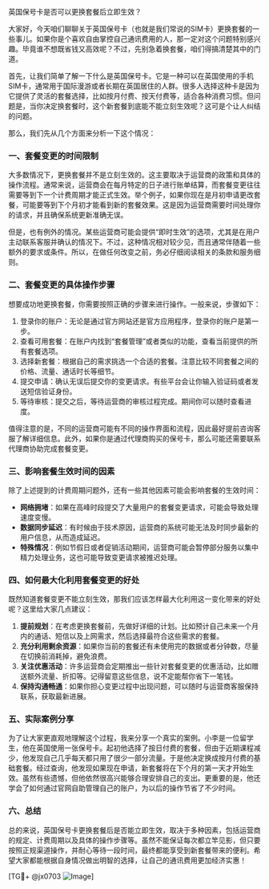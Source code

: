 英国保号卡是否可以更换套餐后立即生效？

大家好，今天咱们聊聊关于英国保号卡（也就是我们常说的SIM卡）更换套餐的一些事儿。如果你是个喜欢自由掌控自己通讯费用的人，那一定对这个问题特别感兴趣。毕竟谁不想既省钱又高效呢？不过，先别急着换套餐，咱们得搞清楚其中的门道。

首先，让我们简单了解一下什么是英国保号卡。它是一种可以在英国使用的手机SIM卡，通常用于国际漫游或者长期在英国居住的人群。很多人选择这种卡是因为它提供了灵活的套餐选择，比如按月付费、按天付费等，适合各种消费习惯。但问题是，当你决定换套餐时，这个新套餐到底能不能立刻生效呢？这可是个让人纠结的问题。

那么，我们先从几个方面来分析一下这个情况：

### 一、套餐变更的时间限制

大多数情况下，更换套餐并不是立刻生效的。这主要取决于运营商的政策和具体的操作流程。通常来说，运营商会在每月特定的日子进行账单结算，而套餐变更往往需要等到下一个计费周期才能正式生效。举个例子，如果你现在是月初申请更改套餐，可能要等到下个月初才能看到新的套餐效果。这是因为运营商需要时间处理你的请求，并且确保系统更新准确无误。

但是，也有例外的情况。某些运营商可能会提供“即时生效”的选项，尤其是在用户主动联系客服并确认的情况下。不过，这种情况相对较少见，而且通常伴随着一些额外的要求或条件。所以，在做任何改变之前，务必仔细阅读相关的条款和服务细则。

### 二、套餐变更的具体操作步骤

想要成功地更换套餐，你需要按照正确的步骤来进行操作。一般来说，步骤如下：

1. 登录你的账户：无论是通过官方网站还是官方应用程序，登录你的账户是第一步。
2. 查看可用套餐：在账户内找到“套餐管理”或者类似的功能，查看当前提供的所有套餐选项。
3. 选择新套餐：根据自己的需求挑选一个合适的套餐。注意比较不同套餐之间的价格、流量、通话时长等细节。
4. 提交申请：确认无误后提交你的变更请求。有些平台会让你输入验证码或者发送短信验证身份。
5. 等待审核：提交之后，等待运营商的审核过程完成。期间你可以随时查看进度。

值得注意的是，不同的运营商可能有不同的操作界面和流程，因此最好提前咨询客服了解详细信息。此外，如果你是通过代理商购买的保号卡，那么可能还需要联系代理商协助完成套餐变更。

### 三、影响套餐生效时间的因素

除了上述提到的计费周期问题外，还有一些其他因素可能会影响套餐的生效时间：

- **网络拥堵**：如果在高峰时段提交了大量用户的套餐变更请求，可能会导致处理速度变慢。
- **数据同步延迟**：有时候由于技术原因，运营商的系统可能无法及时同步最新的用户信息，从而造成延迟。
- **特殊情况**：例如节假日或者促销活动期间，运营商可能会暂停部分服务以集中精力处理业务，这也可能导致变更请求被推迟处理。

### 四、如何最大化利用套餐变更的好处

既然知道套餐变更不能立刻生效，那我们应该怎样最大化利用这一变化带来的好处呢？这里给大家几点建议：

1. **提前规划**：在考虑更换套餐前，先做好详细的计划。比如预计自己未来一个月内的通话、短信以及上网需求，然后选择最符合这些需求的套餐。
2. **充分利用剩余资源**：如果你当前的套餐还有未使用完的数据或者分钟数，尽量在切换前消耗掉，避免浪费。
3. **关注优惠活动**：许多运营商会定期推出一些针对套餐变更的优惠活动，比如赠送额外流量、折扣等。记得留意这些信息，说不定能帮你省下一笔钱。
4. **保持沟通畅通**：如果你担心变更过程中出现问题，可以随时与运营商客服保持联系，获取最新进展。

### 五、实际案例分享

为了让大家更直观地理解这个过程，我来分享一个真实的案例。小李是一位留学生，他在英国使用一张保号卡。起初他选择了按日付费的套餐，但由于近期课程减少，他发现自己几乎每天都只用了很少一部分流量。于是他决定换成按月付费的基础套餐。经过查询，他发现如果现在申请，新套餐将在下个月的第一天才开始生效。虽然有些遗憾，但他依然很高兴能够合理安排自己的支出。更重要的是，他还学会了如何通过官网自助管理自己的账户，为以后的操作节省了不少时间。

### 六、总结

总的来说，英国保号卡更换套餐后是否能立即生效，取决于多种因素，包括运营商的规定、计费周期以及具体的操作步骤等。虽然不能保证每次都立竿见影，但只要按照正规渠道操作，并耐心等待一段时间，最终都能享受到新套餐带来的便利。希望大家都能根据自身情况做出明智的选择，让自己的通讯费用更加经济实惠！

[TG💪+ @jx0703 ![Image](https://github.com/user-attachments/assets/dbca1d08-cadb-493c-b0ec-ad6f7a83f270)]